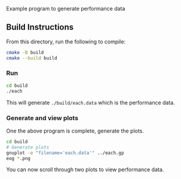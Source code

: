 Example program to generate performance data

## Build Instructions

From this directory, run the following to compile:

```bash
cmake -B build
cmake --build build
```

### Run

```bash
cd build
./each
```

This will generate `./build/each.data` which is the performance data.

### Generate and view plots

One the above program is complete, generate the plots.

```bash
cd build
# Generate plots
gnuplot -e "filename='each.data'" ../each.gp
eog *.png
```

You can now scroll through two plots to view performance data.

